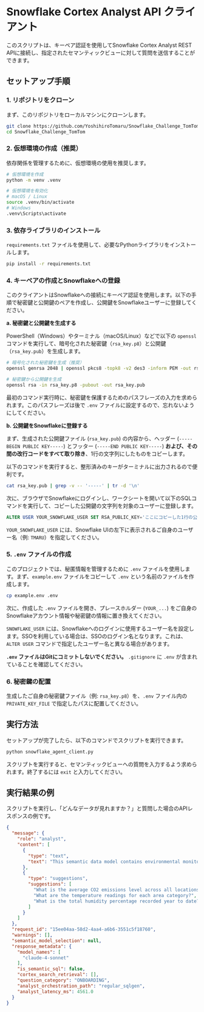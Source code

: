 # Snowflake Cortex Analyst API クライアント

このスクリプトは、キーペア認証を使用してSnowflake Cortex Analyst REST APIに接続し、指定されたセマンティックビューに対して質問を送信することができます。

## セットアップ手順

### 1. リポジトリをクローン

まず、このリポジトリをローカルマシンにクローンします。

```bash
git clone https://github.com/YoshihiroTomaru/Snowflake_Challenge_TomTom.git
cd Snowflake_Challenge_TomTom
```

### 2. 仮想環境の作成（推奨）

依存関係を管理するために、仮想環境の使用を推奨します。

```bash
# 仮想環境を作成
python -m venv .venv

# 仮想環境を有効化
# macOS / Linux
source .venv/bin/activate
# Windows
.venv\Scripts\activate
```

### 3. 依存ライブラリのインストール

`requirements.txt` ファイルを使用して、必要なPythonライブラリをインストールします。

```bash
pip install -r requirements.txt
```

### 4. キーペアの作成とSnowflakeへの登録

このクライアントはSnowflakeへの接続にキーペア認証を使用します。以下の手順で秘密鍵と公開鍵のペアを作成し、公開鍵をSnowflakeユーザーに登録してください。

**a. 秘密鍵と公開鍵を生成する**

PowerShell（Windows）やターミナル（macOS/Linux）などで以下の `openssl` コマンドを実行して、暗号化された秘密鍵（`rsa_key.p8`）と公開鍵（`rsa_key.pub`）を生成します。

```bash
# 暗号化された秘密鍵を生成（推奨）
openssl genrsa 2048 | openssl pkcs8 -topk8 -v2 des3 -inform PEM -out rsa_key.p8

# 秘密鍵から公開鍵を生成
openssl rsa -in rsa_key.p8 -pubout -out rsa_key.pub
```

最初のコマンド実行時に、秘密鍵を保護するためのパスフレーズの入力を求められます。このパスフレーズは後で `.env` ファイルに設定するので、忘れないようにしてください。

**b. 公開鍵をSnowflakeに登録する**

まず、生成された公開鍵ファイル (`rsa_key.pub`) の内容から、ヘッダー (`-----BEGIN PUBLIC KEY-----`) とフッター (`-----END PUBLIC KEY-----`) **および、その間の改行コードをすべて取り除き**、1行の文字列にしたものをコピーします。

以下のコマンドを実行すると、整形済みのキーがターミナルに出力されるので便利です。

```bash
cat rsa_key.pub | grep -v -- '-----' | tr -d '\n'
```

次に、ブラウザでSnowflakeにログインし、ワークシートを開いて以下のSQLコマンドを実行して、コピーした公開鍵の文字列を対象のユーザーに登録します。

```sql
ALTER USER YOUR_SNOWFLAKE_USER SET RSA_PUBLIC_KEY='ここにコピーした1行の公開鍵文字列を貼り付け';
```

`YOUR_SNOWFLAKE_USER` には、Snowflake UIの左下に表示されるご自身のユーザー名（例: `TMARU`）を指定してください。

### 5. `.env` ファイルの作成

このプロジェクトでは、秘匿情報を管理するために `.env` ファイルを使用します。まず、`example.env` ファイルをコピーして `.env` という名前のファイルを作成します。

```bash
cp example.env .env
```

次に、作成した `.env` ファイルを開き、プレースホルダー (`YOUR_...`) をご自身のSnowflakeアカウント情報や秘密鍵の情報に置き換えてください。

`SNOWFLAKE_USER` には、Snowflakeへのログインに使用するユーザー名を設定します。SSOを利用している場合は、SSOのログイン名となります。これは、`ALTER USER` コマンドで指定したユーザー名と異なる場合があります。

**`.env` ファイルはGitにコミットしないでください。** `.gitignore` に `.env` が含まれていることを確認してください。

### 6. 秘密鍵の配置

生成したご自身の秘密鍵ファイル（例: `rsa_key.p8`）を、`.env` ファイル内の `PRIVATE_KEY_FILE` で指定したパスに配置してください。

## 実行方法

セットアップが完了したら、以下のコマンドでスクリプトを実行できます。

```bash
python snowflake_agent_client.py
```

スクリプトを実行すると、セマンティックビューへの質問を入力するよう求められます。終了するには `exit` と入力してください。

## 実行結果の例

スクリプトを実行し、「どんなデータが見れますか？」と質問した場合のAPIレスポンスの例です。

```json
{
  "message": {
    "role": "analyst",
    "content": [
      {
        "type": "text",
        "text": "This semantic data model contains environmental monitoring data including temperature, humidity, and carbon dioxide measurements collected over time from different locations. It also includes information about room characteristics such as area categories and sizes. You can analyze environmental trends, compare conditions across different locations and room types, and track changes in environmental metrics over time."
      },
      {
        "type": "suggestions",
        "suggestions": [
          "What is the average CO2 emissions level across all locations last month?",
          "What are the temperature readings for each area category?",
          "What is the total humidity percentage recorded year to date?"
        ]
      }
    ]
  },
  "request_id": "15ee04aa-58d2-4aa4-a6b6-3551c5f18760",
  "warnings": [],
  "semantic_model_selection": null,
  "response_metadata": {
    "model_names": [
      "claude-4-sonnet"
    ],
    "is_semantic_sql": false,
    "cortex_search_retrieval": [],
    "question_category": "ONBOARDING",
    "analyst_orchestration_path": "regular_sqlgen",
    "analyst_latency_ms": 4561.0
  }
}
```

